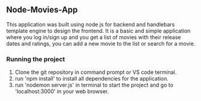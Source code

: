 ## Node-Movies-App

This application was built using node js for backend and handlebars template engine to design the frontend. It is a basic and simple application where you log in/sign up and you get a list of movies with their release dates and ratings, you can add a new movie to the list or search for a movie.


### Running the project

1. Clone the git repository in command prompt or VS code terminal.
2. run 'npm install' to install all dependencies for the application.
3. run 'nodemon server.js' in terminal to start the project and go to 'localhost:3000' in your web browser.